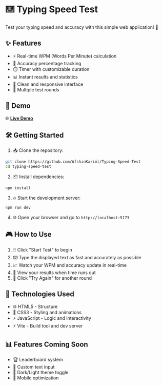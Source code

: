 # ⌨️ Typing Speed Test

Test your typing speed and accuracy with this simple web application! 🚀

## ✨ Features

- ⚡ Real-time WPM (Words Per Minute) calculation
- 🎯 Accuracy percentage tracking
- ⏱️ Timer with customizable duration
- 📊 Instant results and statistics
- 🎨 Clean and responsive interface
- 🔄 Multiple test rounds

## 🚀 Demo

🌐 **[Live Demo](https://typing-speed-test-flax-five.vercel.app/)**

## 🛠️ Getting Started

1. 📥 Clone the repository:
```bash
git clone https://github.com/AfshinKariml/Typing-Speed-Test
cd typing-speed-test
```

2. 📦 Install dependencies:
```bash
npm install
```

3. 🔥 Start the development server:
```bash
npm run dev
```

4. 🌐 Open your browser and go to `http://localhost:5173`

## 🎮 How to Use

1. 🖱️ Click "Start Test" to begin
2. ⌨️ Type the displayed text as fast and accurately as possible
3. 📈 Watch your WPM and accuracy update in real-time
4. 🏁 View your results when time runs out
5. 🔄 Click "Try Again" for another round

## 🚀 Technologies Used

- 🌐 HTML5 - Structure
- 🎨 CSS3 - Styling and animations
- ⚡ JavaScript - Logic and interactivity
- ⚡ Vite - Build tool and dev server

## 📊 Features Coming Soon

- 🏆 Leaderboard system
- 📝 Custom text input
- 🌙 Dark/Light theme toggle
- 📱 Mobile optimization
